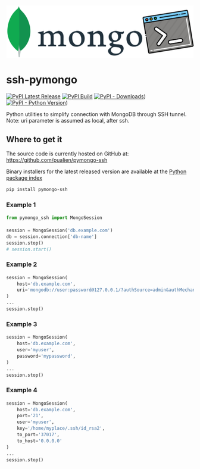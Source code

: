 ![ssh-pymongo](https://github.com/pualien/pymongo-ssh/blob/master/images/logo.png?raw=true)


# ssh-pymongo
[![PyPI Latest Release](https://img.shields.io/pypi/v/pymongo-ssh.svg)](https://pypi.org/project/pymongo-ssh/)
[![PyPI Build](https://github.com/pualien/pymongo-ssh/workflows/PyPI%20Build/badge.svg)](https://github.com/pualien/pymongo-ssh/actions)
[![PyPI - Downloads](https://img.shields.io/pypi/dm/pymongo-ssh)](https://pypi.org/project/pymongo-ssh/))
[![PyPI - Python Version](https://img.shields.io/pypi/pyversions/pymongo-ssh.svg)](https://pypi.org/project/pymongo-ssh/))

Python utilities to simplify connection with MongoDB through SSH tunnel.
Note: uri parameter is assumed as local, after ssh.

## Where to get it

The source code is currently hosted on GitHub at:
<https://github.com/pualien/pymongo-ssh>

Binary installers for the latest released version are available at the
[Python package index](https://pypi.org/project/pymongo-ssh/)

```sh
pip install pymongo-ssh
```

### Example 1


```python
from pymongo_ssh import MongoSession

session = MongoSession('db.example.com')
db = session.connection['db-name']
session.stop()
# session.start()
```

### Example 2

```python
session = MongoSession(
    host='db.example.com',
    uri='mongodb://user:password@127.0.0.1/?authSource=admin&authMechanism=SCRAM-SHA-256'
)
...
session.stop()
```

### Example 3

```python
session = MongoSession(
    host='db.example.com',
    user='myuser',
    password='mypassword',
)
...
session.stop()
```

### Example 4

```python
session = MongoSession(
    host='db.example.com',
    port='21',
    user='myuser',
    key='/home/myplace/.ssh/id_rsa2',
    to_port='37017',
    to_host='0.0.0.0'
)
...
session.stop()
```
